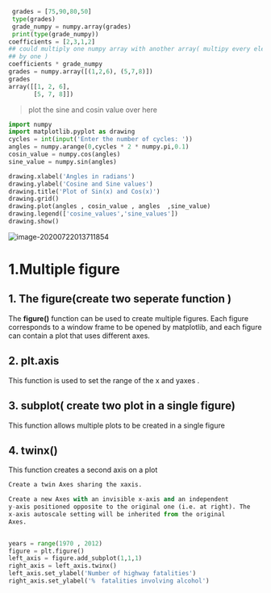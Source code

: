 ```python
 grades = [75,90,80,50]
 type(grades)
 grade_numpy = numpy.array(grades)
 print(type(grade_numpy))
coefficients = [2,3,1,2]
## could multiply one numpy array with another array( multipy every elements one
## by one )
coefficients * grade_numpy
grades = numpy.array([(1,2,6), (5,7,8)])
grades
array([[1, 2, 6],
       [5, 7, 8]])


```



>plot the sine and cosin value over here

```python
import numpy
import matplotlib.pyplot as drawing
cycles = int(input('Enter the number of cycles: '))
angles = numpy.arange(0,cycles * 2 * numpy.pi,0.1)
cosin_value = numpy.cos(angles)
sine_value = numpy.sin(angles)

drawing.xlabel('Angles in radians')
drawing.ylabel('Cosine and Sine values')
drawing.title('Plot of Sin(x) and Cos(x)')
drawing.grid()
drawing.plot(angles , cosin_value , angles  ,sine_value)
drawing.legend(['cosine_values','sine_values'])
drawing.show()
```

![image-20200722013711854](C:\Users\e3270\AppData\Roaming\Typora\typora-user-images\image-20200722013711854.png)



# 1.Multiple figure 

## 1. The figure(create two seperate function )

The **figure()** function can be used to create multiple figures. Each figure corresponds to a window frame to be opened by matplotlib, and each figure can contain a plot that uses different axes.

## 2. plt.axis 

This function is used to set the range of the x and yaxes .

## 3. subplot( create two plot in a single figure)

This function allows multiple plots to be created in a single figure

## 4. twinx()

This function creates a second axis on a plot

```python
Create a twin Axes sharing the xaxis.

Create a new Axes with an invisible x-axis and an independent
y-axis positioned opposite to the original one (i.e. at right). The
x-axis autoscale setting will be inherited from the original
Axes. 


years = range(1970 , 2012)
figure = plt.figure()
left_axis = figure.add_subplot(1,1,1)
right_axis = left_axis.twinx()
left_axis.set_ylabel('Number of highway fatalities')
right_axis.set_ylabel('%　fatalities involving alcohol')
```